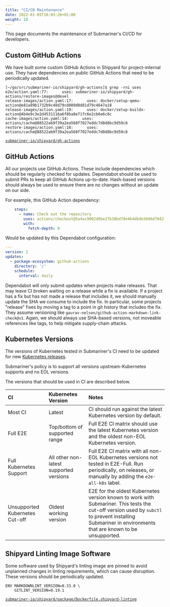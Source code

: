 ```yaml
---
title: "CI/CD Maintenance"
date: 2022-01-05T16:03:26+01:00
weight: 10
---
```


This page documents the maintenance of Submariner's CI/CD for developers.

## Custom GitHub Actions

We have built some custom GitHub Actions in Shipyard for project-internal use.
They have dependencies on public GitHub Actions that need to be periodically updated.

```text
[~/go/src/submariner-io/shipyard/gh-actions]$ grep -rni uses
e2e/action.yaml:77:      uses: submariner-io/shipyard/gh-actions/restore-images@devel
release-images/action.yaml:17:      uses: docker/setup-qemu-action@e81a89b1732b9c48d79cd809d8d81d79c4647a18
release-images/action.yaml:19:      uses: docker/setup-buildx-action@4b4e9c3e2d4531116a6f8ba8e71fc6e2cb6e6c8c
cache-images/action.yaml:14:      uses: actions/cache@88522ab9f39a2ea568f7027eddc7d8d8bc9d59c8
restore-images/action.yaml:18:      uses: actions/cache@88522ab9f39a2ea568f7027eddc7d8d8bc9d59c8
```

[`submariner-io/shipyard/gh-actions`](https://github.com/submariner-io/shipyard/tree/devel/gh-actions)

## GitHub Actions

All our projects use GitHub Actions.
These include dependencies which should be regularly checked for updates.
Dependabot should be used to submit PRs to keep all GitHub Actions up-to-date.
Hash-based versions should always be used to ensure there are no changes without an update on our side.

For example, this GitHub Action dependency:

```yaml
    steps:
      - name: Check out the repository
        uses: actions/checkout@5a4ac9002d0be2fb38bd78e4b4dbde5606d7042f
        with:
          fetch-depth: 0
```

Would be updated by this Dependabot configuration:

```yaml
---
version: 2
updates:
  - package-ecosystem: github-actions
    directory: '/'
    schedule:
      interval: daily
```

Dependabot will only submit updates when projects make releases. That may leave CI broken waiting on a release while a fix is available.
If a project has a fix but has not made a release that includes it, we should manually update the SHA we consume to include the fix.
In particular, some projects "release" fixes by moving a tag to a point in git history that includes the fix.
They assume versioning like `gaurav-nelson/github-action-markdown-link-check@v1`.
Again, we should always use SHA-based versions, not moveable references like tags, to help mitigate supply-chain attacks.

## Kubernetes Versions

The versions of Kubernetes tested in Submariner's CI need to be updated for new [Kubernetes releases](https://kubernetes.io/releases/).

Submariner's policy is to support all versions upstream-Kubernetes supports and no EOL versions.

The versions that should be used in CI are described below.

<!-- markdownlint-disable line-length -->
CI | Kubernetes Version | Notes
:--- | :---- | :----
Most CI | Latest | CI should run against the latest Kubernetes version by default.
Full E2E | Top/bottom of supported range | Full E2E CI matrix should use the latest Kubernetes version and the oldest non-EOL Kubernetes version.
Full Kubernetes Support | All other non-latest supported versions | Full E2E CI matrix with all non-EOL Kubernetes versions not tested in E2E-Full. Run periodically, on releases, or manually by adding the `e2e-all-k8s` label.
Unsupported Kubernetes Cut-off | Oldest working version | E2E for the oldest Kubernetes version known to work with Submariner. This tests the cut-off version used by `subctl` to prevent installing Submariner in environments that are known to be unsupported.
<!-- markdownlint-enable line-length -->

## Shipyard Linting Image Software

Some software used by Shipyard's linting image are pinned to avoid unplanned changes in linting requirements, which can cause disruption.
These versions should be periodically updated.

```shell
ENV MARKDOWNLINT_VERSION=0.33.0 \
    GITLINT_VERSION=0.19.1
```

[`submariner-io/shipyard/package/Dockerfile.shipyard-linting`](https://github.com/submariner-io/shipyard/blob/devel/package/Dockerfile.shipyard-linting)

